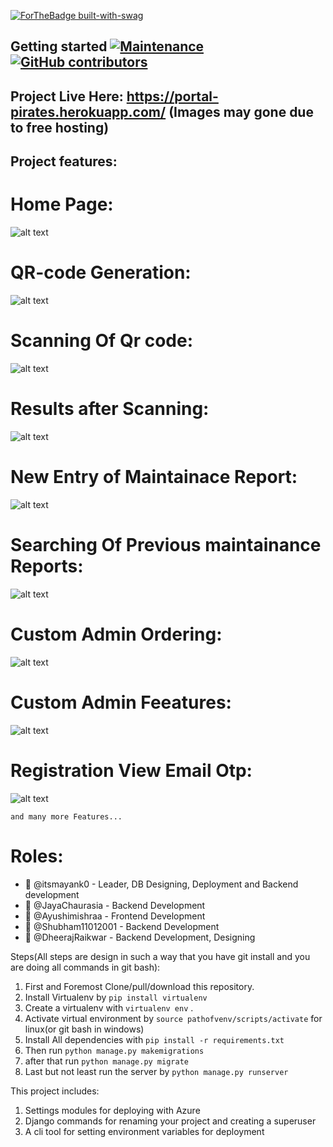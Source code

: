 [![ForTheBadge built-with-swag](http://ForTheBadge.com/images/badges/built-with-swag.svg)](https://GitHub.com/Naereen/) 
## Getting started [![Maintenance](https://img.shields.io/badge/Maintained%3F-yes-green.svg)](https://GitHub.com/Naereen/StrapDown.js/graphs/commit-activity)  [![GitHub contributors](https://img.shields.io/github/contributors/Naereen/StrapDown.js.svg)](https://GitHub.com/Naereen/StrapDown.js/graphs/contributors/)

## Project Live Here: https://portal-pirates.herokuapp.com/  (Images may gone due to free hosting)

## Project features:

# Home Page:

![alt text](https://github.com/Portal-Pirates/CNS-ATM-Maintainer/blob/master/home.png?raw=true)

# QR-code Generation:


![alt text](https://github.com/Portal-Pirates/CNS-ATM-Maintainer/blob/master/Qrcode.png?raw=true)

# Scanning Of Qr code:

![alt text](https://github.com/Portal-Pirates/CNS-ATM-Maintainer/blob/master/QrScanning.png?raw=true)

# Results after Scanning:

![alt text](https://github.com/Portal-Pirates/CNS-ATM-Maintainer/blob/master/ResultAfterQrScan.png?raw=true)

# New Entry of Maintainace Report:

![alt text](https://github.com/Portal-Pirates/CNS-ATM-Maintainer/blob/master/NewEntry.png?raw=true)

# Searching Of Previous maintainance Reports:

![alt text](https://github.com/Portal-Pirates/CNS-ATM-Maintainer/blob/master/Searching.png?raw=true)

# Custom Admin Ordering:

![alt text](https://github.com/Portal-Pirates/CNS-ATM-Maintainer/blob/master/admin2.png?raw=true)

# Custom Admin Feeatures:

![alt text](https://github.com/Portal-Pirates/CNS-ATM-Maintainer/blob/master/Admin.png?raw=true)

# Registration View Email Otp:

![alt text](https://github.com/Portal-Pirates/CNS-ATM-Maintainer/blob/master/SignUp.png?raw=true)

`and many more Features...`
</br>

# Roles:

- 🌱 @itsmayank0      - Leader, DB Designing, Deployment and Backend development
- 🌱 @JayaChaurasia   - Backend Development 
- 🌱 @Ayushimishraa   - Frontend Development
- 🌱 @Shubham11012001 - Backend Development
- 🌱 @DheerajRaikwar  - Backend Development, Designing 

Steps(All steps are design in such a way that you have git install and you are doing all commands in git bash):

1. First and Foremost Clone/pull/download this repository.
2. Install Virtualenv by `pip install virtualenv`
3. Create a virtualenv with `virtualenv env` . 
4. Activate virtual environment by `source pathofvenv/scripts/activate` for linux(or git bash in windows)
5. Install All dependencies with `pip install -r requirements.txt`
6. Then run `python manage.py makemigrations`
7. after that run `python manage.py migrate`
8. Last but not least run the server by `python manage.py runserver`

This project includes:

1. Settings modules for deploying with Azure
2. Django commands for renaming your project and creating a superuser
3. A cli tool for setting environment variables for deployment
